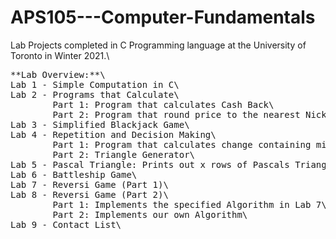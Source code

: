 # APS105---Computer-Fundamentals
Lab Projects completed in C Programming language at the University of Toronto in Winter 2021.\
<pre>
**Lab Overview:**\
Lab 1 - Simple Computation in C\
Lab 2 - Programs that Calculate\
        Part 1: Program that calculates Cash Back\
        Part 2: Program that round price to the nearest Nickel\
Lab 3 - Simplified Blackjack Game\
Lab 4 - Repetition and Decision Making\
        Part 1: Program that calculates change containing minimum number of coins required\
        Part 2: Triangle Generator\
Lab 5 - Pascal Triangle: Prints out x rows of Pascals Triangle\
Lab 6 - Battleship Game\
Lab 7 - Reversi Game (Part 1)\
Lab 8 - Reversi Game (Part 2)\
        Part 1: Implements the specified Algorithm in Lab 7\
        Part 2: Implements our own Algorithm\
Lab 9 - Contact List\
<pre>
